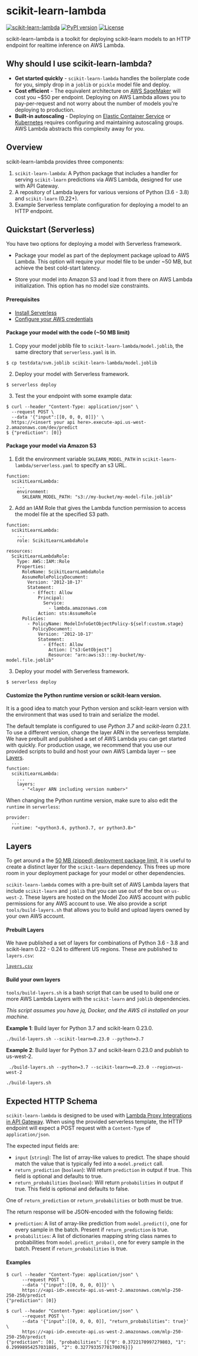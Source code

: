 # scikit-learn-lambda

[![scikit-learn-lambda](https://circleci.com/gh/model-zoo/scikit-learn-lambda.svg?style=svg)](https://app.circleci.com/pipelines/github/model-zoo/scikit-learn-lambda) [![PyPI version](https://badge.fury.io/py/scikit-learn-lambda.svg)](https://badge.fury.io/py/scikit-learn-lambda) [![License](https://img.shields.io/badge/License-Apache%202.0-blue.svg)](https://opensource.org/licenses/Apache-2.0)

scikit-learn-lambda is a toolkit for deploying scikit-learn models to an HTTP
endpoint for realtime inference on AWS Lambda.

## Why should I use scikit-learn-lambda?

* **Get started quickly** - `scikit-learn-lambda` handles the boilerplate code for you,
  simply drop in a `joblib` or `pickle` model file and deploy.
* **Cost efficient** - The equivalent architecture on [AWS
  SageMaker](https://aws.amazon.com/sagemaker/) will cost you ~$50 per endpoint.
  Deploying on AWS Lambda allows you to pay-per-request and not worry about
  the number of models you're deploying to production.
* **Built-in autoscaling** - Deploying on [Elastic Container
  Service](https://aws.amazon.com/ecs/) or [Kubernetes](https://kubernetes.io/)
  requires configuring and maintaining autoscaling groups. AWS Lambda abstracts
  this complexity away for you.

## Overview

scikit-learn-lambda provides three components:

1) `scikit-learn-lambda`: A Python package that includes a handler for serving
   `scikit-learn` predictions via AWS Lambda, designed for use with API Gateway.
2) A repository of Lambda layers for various versions of Python (3.6 - 3.8)
   and `scikit-learn` (0.22+).
3) Example Serverless template configuration for deploying a model to an HTTP
   endpoint.

## Quickstart (Serverless)

You have two options for deploying a model with Serverless framework.

* Package your model as part of the deployment package upload to AWS Lambda.
This option will require your model file to be under ~50 MB, but achieve the best
cold-start latency.

* Store your model into Amazon S3 and load it from there on AWS Lambda
initialization. This option has no model size constraints.

#### Prerequisites

* [Install Serverless](https://www.serverless.com/framework/docs/providers/aws/guide/installation/)
* [Configure your AWS credentials](https://www.serverless.com/framework/docs/providers/aws/guide/credentials/)

#### Package your model with the code (~50 MB limit)

1) Copy your model joblib file to `scikit-learn-lambda/model.joblib`, the same
directory that `serverless.yaml` is in.

```
$ cp testdata/svm.joblib scikit-learn-lambda/model.joblib
```

2) Deploy your model with Serverless framework.

```
$ serverless deploy
```

3) Test the your endpoint with some example data:

```
$ curl --header "Content-Type: application/json" \
  --request POST \
  --data '{"input":[[0, 0, 0, 0]]}' \
  https://<insert your api here>.execute-api.us-west-2.amazonaws.com/dev/predict
$ {"prediction": [0]}
```

#### Package your model via Amazon S3

1) Edit the environment variable `SKLEARN_MODEL_PATH` in
`scikit-learn-lambda/serverless.yaml` to specify an s3 URL.

```
function:
  scikitLearnLambda:
    ...
    environment:
      SKLEARN_MODEL_PATH: "s3://my-bucket/my-model-file.joblib"
```

2) Add an IAM Role that gives the Lambda function permission to access the
model file at the specified S3 path.

```
function:
  scikitLearnLambda:
    ...
    role: ScikitLearnLambdaRole

resources:
  ScikitLearnLambdaRole:
    Type: AWS::IAM::Role
    Properties:
      RoleName: ScikitLearnLambdaRole
      AssumeRolePolicyDocument:
        Version: '2012-10-17'
        Statement:
          - Effect: Allow
            Principal:
              Service:
                - lambda.amazonaws.com
            Action: sts:AssumeRole
      Policies:
        - PolicyName: ModelInfoGetObjectPolicy-${self:custom.stage}
          PolicyDocument:
            Version: '2012-10-17'
            Statement:
              - Effect: Allow
                Action: ["s3:GetObject"]
                Resource: "arn:aws:s3:::my-bucket/my-model.file.joblib"
```

3) Deploy your model with Serverless framework.

```
$ serverless deploy
```

#### Customize the Python runtime version or scikit-learn version.

It is a good idea to match your Python version and scikit-learn version with
the environment that was used to train and serialize the model.

The default template is configured to use *Python 3.7* and *scikit-learn
0.23.1*. To use a different version, change the layer ARN in the serverless
template. We have prebuilt and published a set of AWS Lambda you can get
started with quickly. For production usage, we recommend that you use our
provided scripts to build and host your own AWS Lambda layer -- see
[Layers](#layers).

```
function:
  scikitLearnLambda:
    ...
    layers:
      - "<layer ARN including version number>"
```

When changing the Python runtime version, make sure to also edit the `runtime`
in `serverless`:

```
provider:
  ...
  runtime: "<python3.6, python3.7, or python3.8>"
```

## Layers

To get around a the [50 MB (zipped) deployment package
limit](https://docs.aws.amazon.com/lambda/latest/dg/gettingstarted-limits.html),
it is useful to create a distinct layer for the `scikit-learn` dependency. This
frees up more room in your deployment package for your model or other
dependencies.

`scikit-learn-lambda` comes with a pre-built set of AWS Lambda layers that include
`scikit-learn` and `joblib` that you can use out of the box on `us-west-2`.
These layers are hosted on the Model Zoo AWS account  with public permissions
for any AWS account to use. We also provide a script `tools/build-layers.sh`
that allows you to build and upload layers owned by your own AWS account.

#### Prebuilt Layers

We have published a set of layers for combinations of Python 3.6 - 3.8 and
scikit-learn 0.22 - 0.24 to different US regions. These are published to
`layers.csv`:

[`layers.csv`](https://github.com/model-zoo/scikit-learn-lambda/blob/master/layers.csv)

#### Build your own layers

`tools/build-layers.sh` is a bash script that can be used to build one or more
AWS Lambda Layers with the `scikit-learn` and `joblib` dependencies.

_This script assumes you have jq, Docker, and the AWS cli installed on your machine._

**Example 1**: Build layer for Python 3.7 and scikit-learn 0.23.0.

    ./build-layers.sh --scikit-learn=0.23.0 --python=3.7

**Example 2**: Build layer for Python 3.7 and scikit-learn 0.23.0 and
publish to us-west-2.

     ./build-layers.sh --python=3.7 --scikit-learn==0.23.0 --region=us-west-2

    ./build-layers.sh

## Expected HTTP Schema

`scikit-learn-lambda` is designed to be used with [Lambda Proxy Integrations in
API
Gateway](https://docs.aws.amazon.com/apigateway/latest/developerguide/set-up-lambda-proxy-integrations.html).
When using the provided serverless template, the HTTP endpoint will expect a
POST request with a `Content-Type` of `application/json`.

The expected input fields are:

* `input` (`string`): The list of array-like values to predict. The shape
  should match the value that is typically fed into a `model.predict` call.
* `return_prediction` (`boolean`): Will return `prediction` in output if true.
  This field is optional and defaults to true.
* `return_probabilities` (`boolean`): Will return `probabilities` in output if
  true. This field is optional and defaults to false.

One of `return_prediction` or `return_probabilities` or both must be true.

The return response will be JSON-encoded with the following fields:

* `prediction`: A list of array-like prediction from `model.predict()`, one for
  every sample in the batch.  Present if `return_prediction` is true.
* `probabilities`: A list of dictionaries mapping string class names to
  probabilities from `model.predict_proba()`, one for every sample in the
batch. Present if `return_probabilities` is true.

#### Examples

```
$ curl --header "Content-Type: application/json" \
      --request POST \
      --data '{"input":[[0, 0, 0, 0]]}' \
      https://<api-id>.execute-api.us-west-2.amazonaws.com/mlp-250-250-250/predict
{"prediction": [0]}
```

```
$ curl --header "Content-Type: application/json" \
      --request POST \
      --data '{"input":[[0, 0, 0, 0]], "return_probabilities": true}' \
      https://<api-id>.execute-api.us-west-2.amazonaws.com/mlp-250-250-250/predict
{"prediction": [0], "probabilities": [{"0": 0.3722170997279803, "1": 0.29998954257031885, "2": 0.32779335770170076}]}
```
